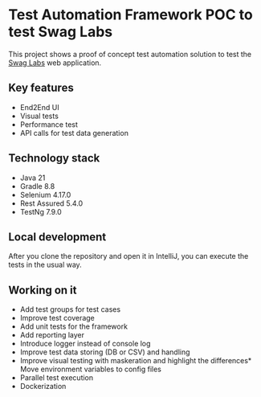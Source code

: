 # Test Automation Framework POC to test Swag Labs

This project shows a proof of concept test automation solution to test the [Swag Labs](https://www.google.com](https://www.saucedemo.com)) web application.

## Key features

* End2End UI
* Visual tests
* Performance test
* API calls for test data generation

## Technology stack

* Java 21
* Gradle 8.8
* Selenium 4.17.0
* Rest Assured 5.4.0
* TestNg 7.9.0

## Local development

After you clone the repository and open it in IntelliJ, you can execute the tests in the usual way. 

## Working on it

* Add test groups for test cases
* Improve test coverage
* Add unit tests for the framework
* Add reporting layer
* Introduce logger instead of console log
* Improve test data storing (DB or CSV) and handling
* Improve visual testing with maskeration and highlight the differences* Move environment variables to config files
* Parallel test execution
* Dockerization


